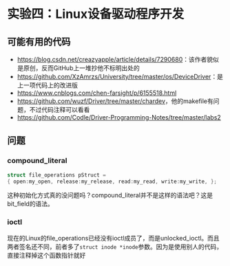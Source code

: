 # 实验四：Linux设备驱动程序开发

## 可能有用的代码

* <https://blog.csdn.net/creazyapple/article/details/7290680>：该作者貌似是原创，反而GitHub上一堆抄他不标明出处的
* <https://github.com/XzAmrzs/University/tree/master/os/DeviceDriver>：是上一项代码上的改进版
* <https://www.cnblogs.com/chen-farsight/p/6155518.html>
* <https://github.com/wuzf/Driver/tree/master/chardev>，他的makefile有问题，不过代码注释可以看看
* <https://github.com/Codle/Driver-Programming-Notes/tree/master/labs2>

## 问题

### compound_literal

```c
struct file_operations pStruct =
{ open:my_open, release:my_release, read:my_read, write:my_write, };
```

这种初始化方式真的没问题吗？compound_literal并不是这样的语法吧？这是bit_field的语法。

### ioctl

现在的Linux的file_operations已经没有ioctl成员了，而是unlocked_ioctl。而且两者签名还不同，前者多了`struct inode *inode`参数。因为是使用别人的代码，直接注释掉这个函数指针就好
